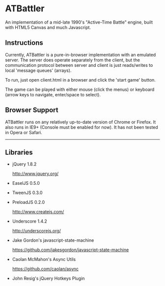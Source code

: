 # ATBattler

An implementation of a mid-late 1990's "Active-Time Battle" engine, built with HTML5 Canvas and much Javascript.

## Instructions

Currently, ATBattler is a pure-in-browser implementation with an emulated server.  The server does operate separately from the client, but the communication protocol between server and client is just reads/writes to local 'message queues' (arrays).

To run, just open client.html in a browser and click the 'start game' button.

The game can be played with either mouse (click the menus) or keyboard (arrow keys to navigate, enter/space to select).

## Browser Support

ATBattler runs on any relatively up-to-date version of Chrome or Firefox.  It also runs in IE9+ (Console must be enabled for now).  It has not been tested in Opera or Safari.

----

## Libraries

*	jQuery 1.8.2

	http://www.jquery.org/

* 	EaselJS 0.5.0
* 	TweenJS 0.3.0
* 	PreloadJS 0.2.0

	http://www.createjs.com/

* 	Underscore 1.4.2

	http://underscorejs.org/

* 	Jake Gordon's javascript-state-machine

	https://github.com/jakesgordon/javascript-state-machine

* 	Caolan McMahon's Async Utils

	https://github.com/caolan/async

*   John Resig's jQuery Hotkeys Plugin
